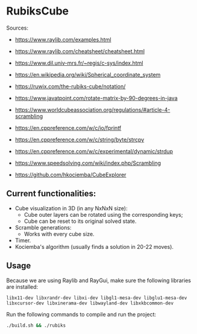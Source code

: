 # RubiksCube

Sources:
- https://www.raylib.com/examples.html
- https://www.raylib.com/cheatsheet/cheatsheet.html

- https://www.dil.univ-mrs.fr/~regis/c-sys/index.html

- https://en.wikipedia.org/wiki/Spherical_coordinate_system
- https://ruwix.com/the-rubiks-cube/notation/
- https://www.javatpoint.com/rotate-matrix-by-90-degrees-in-java
- https://www.worldcubeassociation.org/regulations/#article-4-scrambling
- https://en.cppreference.com/w/c/io/fprintf
- https://en.cppreference.com/w/c/string/byte/strcpy
- https://en.cppreference.com/w/c/experimental/dynamic/strdup
- https://www.speedsolving.com/wiki/index.php/Scrambling

- https://github.com/hkociemba/CubeExplorer

## Current functionalities:
- Cube visualization in 3D (in any NxNxN size):
  - Cube outer layers can be rotated using the corresponding keys;
  - Cube can be reset to its original solved state.
- Scramble generations:
  - Works with every cube size.
- Timer.
- Kociemba's algorithm (usually finds a solution in 20-22 moves).

## Usage
Because we are using Raylib and RayGui, make sure the following libraries are installed:
```
libx11-dev libxrandr-dev libxi-dev libgl1-mesa-dev libglu1-mesa-dev libxcursor-dev libxinerama-dev libwayland-dev libxkbcommon-dev
```
Run the following commands to compile and run the project:
```bash
./build.sh && ./rubiks
```
